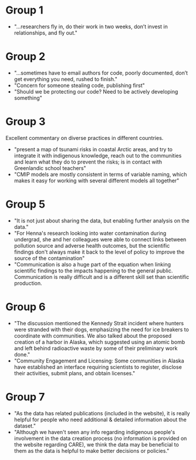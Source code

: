 # Group 1

* "...researchers fly in, do their work in two weeks, don’t invest in
  relationships, and fly out."


# Group 2

* "...sometimes have to email authors for code, poorly documented, don’t
  get everything you need, rushed to finish."
* "Concern for someone stealing code, publishing first"
* "Should we be protecting our code? Need to be actively developing something"


# Group 3

Excellent commentary on diverse practices in different countries.

* "present a map of tsunami risks in coastal Arctic areas, and try to
  integrate it with indigenous knowledge, reach out to the communities and
  learn what they do to prevent the risks; is in contact with Greenlandic
  school teachers"
* "CMIP models are mostly consistent in terms of variable naming, which
  makes it easy for working with several different models all together"


# Group 5

* "It is not just about sharing the data, but enabling further analysis on
  the data."
* "For Henna's research looking into water contamination during undergrad,
  she and her colleagues were able to connect links between pollution
  source and adverse health outcomes, but the scientific findings don't
  always make it back to the level of policy to improve the source of the
  contamination"
* "Communication is also a huge part of the equation when linking scientific
  findings to the impacts happening to the general public. Communication is really
  difficult and is a different skill set than scientific production.


# Group 6

* "The discussion mentioned the Kennedy Strait incident where hunters were stranded
  with their dogs, emphasizing the need for ice breakers to coordinate with
  communities. We also talked about the proposed creation of a harbor in Alaska,
  which suggested using an atomic bomb and left behind radioactive waste by some
  of their preliminary work done."
* "Community Engagement and Licensing: Some communities in Alaska have established
  an interface requiring scientists to register, disclose their activities, submit
  plans, and obtain licenses."


# Group 7

* "As the data has related publications (included in the website), it is really helpful
  for people who need additional & detailed information about the dataset."
* "Although we haven't seen any info regarding indigenous people's involvement in the
  data creation process (no information is provided on the website regarding CARE), we
  think the data may be beneficial to them as the data is helpful to make better
  decisions or policies."
